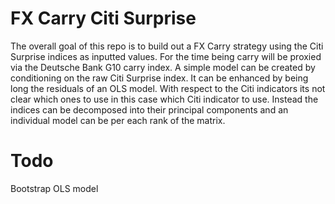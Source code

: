 # FX Carry Citi Surprise
The overall goal of this repo is to build out a FX Carry strategy using the Citi Surprise indices as inputted values. For the time being carry will be proxied via the Deutsche Bank G10 carry index. A simple model can be created by conditioning on the raw Citi Surprise index. It can be enhanced by being long the residuals of an OLS model. With respect to the Citi indicators its not clear which ones to use in this case which Citi indicator to use. Instead the indices can be decomposed into their principal components and an individual model can be per each rank of the matrix.



# Todo
Bootstrap OLS model
